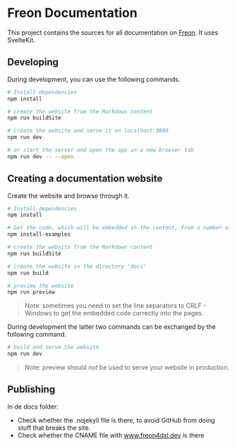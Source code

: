 # Freon Documentation

This project contains the sources for all documentation on [Freon](https://github.com/freon4dsl/Freon4dsl). It uses SvelteKit. 

## Developing

During development, you can use the following commands.

```bash
# Install dependencies
npm install

# create the website from the Markdown content
npm run buildSite

# create the website and serve it on localhost:3000
npm run dev

# or start the server and open the app in a new browser tab
npm run dev -- --open
```

## Creating a documentation website

Create the website and browse through it.

```bash
# Install dependencies
npm install

# Get the code, which will be embedded in the content, from a number of example projects 
npm install-examples

# create the website from the Markdown content
npm run buildSite

# create the website in the directory 'docs'
npm run build

# preview the website
npm run preview
```

> Note: sometimes you need to set the line separators to CRLF - Windows to get the embedded code
> correctly into the pages.

During development the latter two commands can be exchanged by the following command. 

```bash
# build and serve the website
npm run dev
```

> Note: preview should *not* be used to serve your website in production.

## Publishing

In de docs folder:

- Check whether the .nojekyll file is there, to avoid GitHub from doing stuff that breaks the site.
- Check whether the CNAME file with www.freon4dsl.dev is there
